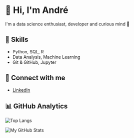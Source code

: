 # 👋 Hi, I'm André

I'm a data science enthusiast, developer and curious mind 🚀

## 🚀 Skills
- Python, SQL, R
- Data Analysis, Machine Learning
- Git & GitHub, Jupyter

## 🔗 Connect with me
- [LinkedIn](https://www.linkedin.com/in/andr%C3%A9-lu%C3%ADs-lopes-da-silva-00b95a28/)

 ## 📊 GitHub Analytics

![Top Langs](https://github-readme-stats.vercel.app/api/top-langs/?username=Andre-Luis-Lopes-da-Silva&layout=compact)

![My GitHub Stats](https://github-readme-stats.vercel.app/api?username=Andre-Luis-Lopes-da-Silva&show_icons=true)

<!--
**Andre-Luis-Lopes-da-Silva/Andre-Luis-Lopes-da-Silva** is a ✨ _special_ ✨ repository because its `README.md` (this file) appears on your GitHub profile.

Here are some ideas to get you started:

- 🔭 I’m currently working on ...
- 🌱 I’m currently learning ...
- 👯 I’m looking to collaborate on ...
- 🤔 I’m looking for help with ...
- 💬 Ask me about ...
- 📫 How to reach me: ...
- 😄 Pronouns: ...
- ⚡ Fun fact: ...
-->
